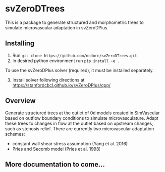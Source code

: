 # svZeroDTrees
This is a package to generate structured and morphometric trees to simulate microvascular adaptation in svZeroDPlus.

## Installing

1. Run `git clone https://github.com/ncdorn/svZeroDTrees.git`
2. In desired python environment run `pip install -e .`

To use the svZeroDPlus solver (required), it must be installed separately.

3. Install solver following directions at https://stanfordcbcl.github.io/svZeroDPlus/cpp/

## Overview
Generate structured trees at the outlet of 0d models created in SimVascular based on outflow boundary conditions to simulate microvasculature. Adapt these trees to changes in flow at the outlet based on upstream changes, such as stenosis relief.
There are currently two microvascular adaptation schemes:
* constant wall shear stress assumption (Yang et al. 2016)
* Pries and Secomb model (Pries et al. 1998)

## More documentation to come...

